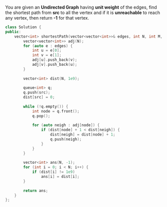 You are given an **Undirected Graph** having **unit weight** of the edges, find the shortest path from **src** to all the vertex and if it is **unreachable** to reach any vertex, then return **-1** for that vertex.

```cpp
class Solution {
public:
    vector<int> shortestPath(vector<vector<int>>& edges, int N, int M, int src) {
        vector<vector<int>> adj(N);
        for (auto e : edges) {
            int u = e[0];
            int v = e[1];
            adj[u].push_back(v);
            adj[v].push_back(u);
        }
        
        vector<int> dist(N, 1e9);
        
        queue<int> q;
        q.push(src);
        dist[src] = 0;
        
        while (!q.empty()) {
            int node = q.front();
            q.pop();
            
            for (auto neigh : adj[node]) {
                if (dist[node] + 1 < dist[neigh]) {
                    dist[neigh] = dist[node] + 1;
                    q.push(neigh);
                }
            }
        }
        
        vector<int> ans(N, -1);
        for (int i = 0; i < N; i++) {
            if (dist[i] != 1e9)
                ans[i] = dist[i];
        }
        
        return ans;
    }
};
```